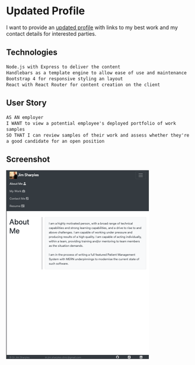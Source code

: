 # Updated Profile

I want to provide an [updated profile](https://week-09-homework.herokuapp.com/) with links to my best work and my contact details for interested parties.

## Technologies
```
Node.js with Express to deliver the content
Handlebars as a template engine to allow ease of use and maintenance
Bootstrap 4 for responsive styling an layout
React with React Router for content creation on the client
```

## User Story

```
AS AN employer
I WANT to view a potential employee's deployed portfolio of work samples
SO THAT I can review samples of their work and assess whether they're a good candidate for an open position
```

## Screenshot
![screenshot](backend/public/img/screenshot.png)
